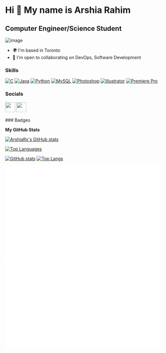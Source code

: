 Hi 👋 My name is Arshia Rahim
=============================

Computer Engineer/Science Student
-------------------------
![image](https://www.emojibase.com/resources/img/emojis/apple/1f1e8-1f1e6.png)
* 🌍  I'm based in Toronto 
* 🤝  I'm open to collaborating on DevOps, Software Development

### Skills

<p align="left">
<a href="https://docs.microsoft.com/en-us/cpp/?view=msvc-170" target="_blank" rel="noreferrer"><img src="https://raw.githubusercontent.com/danielcranney/readme-generator/main/public/icons/skills/c-colored.svg" width="36" height="36" alt="C" /></a>
<a href="https://www.oracle.com/java/" target="_blank" rel="noreferrer"><img src="https://raw.githubusercontent.com/danielcranney/readme-generator/main/public/icons/skills/java-colored.svg" width="36" height="36" alt="Java" /></a>
<a href="https://www.python.org/" target="_blank" rel="noreferrer"><img src="https://raw.githubusercontent.com/danielcranney/readme-generator/main/public/icons/skills/python-colored.svg" width="36" height="36" alt="Python" /></a>
<a href="https://www.mysql.com/" target="_blank" rel="noreferrer"><img src="https://raw.githubusercontent.com/danielcranney/readme-generator/main/public/icons/skills/mysql-colored.svg" width="36" height="36" alt="MySQL" /></a>
<a href="https://www.adobe.com/uk/products/photoshop.html" target="_blank" rel="noreferrer"><img src="https://raw.githubusercontent.com/danielcranney/readme-generator/main/public/icons/skills/photoshop-colored.svg" width="36" height="36" alt="Photoshop" /></a>
<a href="adobe.com/uk/products/illustrator.html" target="_blank" rel="noreferrer"><img src="https://raw.githubusercontent.com/danielcranney/readme-generator/main/public/icons/skills/illustrator-colored.svg" width="36" height="36" alt="Illustrator" /></a>
<a href="https://www.adobe.com/uk/products/premiere.html" target="_blank" rel="noreferrer"><img src="https://raw.githubusercontent.com/danielcranney/readme-generator/main/public/icons/skills/premierepro-colored.svg" width="36" height="36" alt="Premiere Pro" /></a>
</p>

### Socials

<p align="left"> <a href="https://www.github.com/ArshiaRx" target="_blank" rel="noreferrer"><img src="https://raw.githubusercontent.com/danielcranney/readme-generator/main/public/icons/socials/github.svg" width="32" height="32" /></a> <a href="https://www.linkedin.com/in/arshia-rahim" target="_blank" rel="noreferrer"><img src="https://raw.githubusercontent.com/danielcranney/readme-generator/main/public/icons/socials/linkedin.svg" width="32" height="32" /></a></p>
### Badges

<b>My GitHub Stats</b>

<a href="http://www.github.com/ArshiaRx"><img src="https://github-readme-stats.vercel.app/api?username=ArshiaRx&show_icons=true&hide=&count_private=true&title_color=ef4444&text_color=000000&icon_color=0891b2&bg_color=000000&hide_border=true&show_icons=true" alt="ArshiaRx's GitHub stats" /></a>

<a href="https://github.com/ArshiaRx" align="left"><img src="https://github-readme-stats.vercel.app/api/top-langs/?username=ArshiaRx&langs_count=10&title_color=ef4444&text_color=000000&icon_color=0891b2&bg_color=000000&hide_border=true&locale=en&custom_title=Top%20%Languages" alt="Top Languages" /></a>

[![GitHub stats](https://github-readme-stats.vercel.app/api?username=ArshiaRx&count_private=true&include_all_commits=true&show_icons=true&custom_title=GitHub%20stats&theme=default)](https://github.com/anuraghazra/github-readme-stats)
[![Top Langs](https://github-readme-stats.vercel.app/api/top-langs/?username=ArshiaRx&langs_count=3&count_private=true&include_all_commits=true&theme=default)](https://github.com/anuraghazra/github-readme-stats)

![](https://github.com/ArshiaRx/GitHub-Stats-Visualization/blob/master/generated/overview.svg)
![](https://github.com/ArshiaRx/GitHub-Stats-Visualization/blob/master/generated/languages.svg)

<!--

**ArshiaRx/ArshiaRx** is a ✨ _special_ ✨ repository because its `README.md` (this file) appears on your GitHub profile.

Here are some ideas to get you started:

- 🔭 I’m currently working on ...
- 🌱 I’m currently learning ...
- 👯 I’m looking to collaborate on ...
- 🤔 I’m looking for help with ...
- 💬 Ask me about ...
- 📫 How to reach me: ...
- 😄 Pronouns: ...
- ⚡ Fun fact: ...
-->
